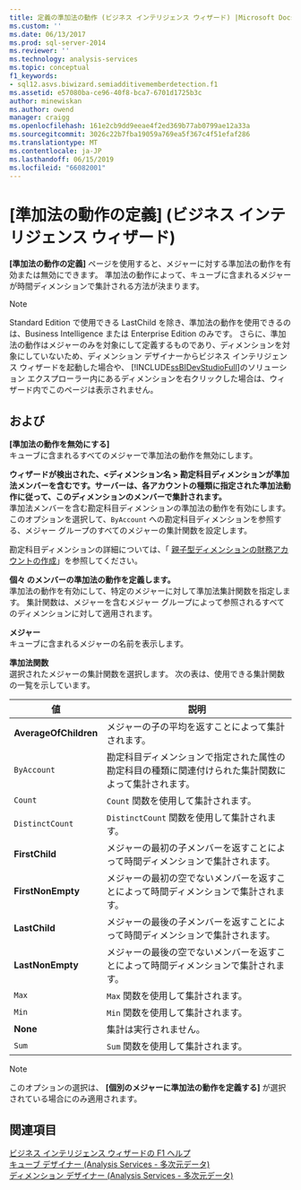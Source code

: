 ```yaml
---
title: 定義の準加法の動作 (ビジネス インテリジェンス ウィザード) |Microsoft Docs
ms.custom: ''
ms.date: 06/13/2017
ms.prod: sql-server-2014
ms.reviewer: ''
ms.technology: analysis-services
ms.topic: conceptual
f1_keywords:
- sql12.asvs.biwizard.semiadditivememberdetection.f1
ms.assetid: e57080ba-ce96-40f8-bca7-6701d1725b3c
author: minewiskan
ms.author: owend
manager: craigg
ms.openlocfilehash: 161e2cb9dd9eeae4f2ed369b77ab0799ae12a33a
ms.sourcegitcommit: 3026c22b7fba19059a769ea5f367c4f51efaf286
ms.translationtype: MT
ms.contentlocale: ja-JP
ms.lasthandoff: 06/15/2019
ms.locfileid: "66082001"
---
```

# <a name="define-semiadditive-behavior-business-intelligence-wizard"></a>[準加法の動作の定義] (ビジネス インテリジェンス ウィザード)
  **[準加法の動作の定義]** ページを使用すると、メジャーに対する準加法の動作を有効または無効にできます。 準加法の動作によって、キューブに含まれるメジャーが時間ディメンションで集計される方法が決まります。  
  
> [!NOTE]  
>  Standard Edition で使用できる LastChild を除き、準加法の動作を使用できるのは、Business Intelligence または Enterprise Edition のみです。 さらに、準加法の動作はメジャーのみを対象にして定義するものであり、ディメンションを対象にしていないため、ディメンション デザイナーからビジネス インテリジェンス ウィザードを起動した場合や、 [!INCLUDE[ssBIDevStudioFull](../includes/ssbidevstudiofull-md.md)]のソリューション エクスプローラー内にあるディメンションを右クリックした場合は、ウィザード内でこのページは表示されません。  
  
## <a name="options"></a>および  
 **[準加法の動作を無効にする]**  
 キューブに含まれるすべてのメジャーで準加法の動作を無効にします。  
  
 **ウィザードが検出された、\<ディメンション名 > 勘定科目ディメンションが準加法メンバーを含むです。サーバーは、各アカウントの種類に指定された準加法動作に従って、このディメンションのメンバーで集計されます。**  
 準加法メンバーを含む勘定科目ディメンションの準加法の動作を有効にします。 このオプションを選択して、`ByAccount` への勘定科目ディメンションを参照する、メジャー グループのすべてのメジャーの集計関数を設定します。  
  
 勘定科目ディメンションの詳細については、「 [親子型ディメンションの財務アカウントの作成](multidimensional-models/database-dimensions-finance-account-of-parent-child-type.md)」を参照してください。  
  
 **個々 のメンバーの準加法の動作を定義します。**  
 準加法の動作を有効にして、特定のメジャーに対して準加法集計関数を指定します。 集計関数は、メジャーを含むメジャー グループによって参照されるすべてのディメンションに対して適用されます。  
  
 **メジャー**  
 キューブに含まれるメジャーの名前を表示します。  
  
 **準加法関数**  
 選択されたメジャーの集計関数を選択します。 次の表は、使用できる集計関数の一覧を示しています。  
  
|値|説明|  
|-----------|-----------------|  
|**AverageOfChildren**|メジャーの子の平均を返すことによって集計されます。|  
|`ByAccount`|勘定科目ディメンションで指定された属性の勘定科目の種類に関連付けられた集計関数によって集計されます。|  
|`Count`|`Count` 関数を使用して集計されます。|  
|`DistinctCount`|`DistinctCount` 関数を使用して集計されます。|  
|**FirstChild**|メジャーの最初の子メンバーを返すことによって時間ディメンションで集計されます。|  
|**FirstNonEmpty**|メジャーの最初の空でないメンバーを返すことによって時間ディメンションで集計されます。|  
|**LastChild**|メジャーの最後の子メンバーを返すことによって時間ディメンションで集計されます。|  
|**LastNonEmpty**|メジャーの最後の空でないメンバーを返すことによって時間ディメンションで集計されます。|  
|`Max`|`Max` 関数を使用して集計されます。|  
|`Min`|`Min` 関数を使用して集計されます。|  
|**None**|集計は実行されません。|  
|`Sum`|`Sum` 関数を使用して集計されます。|  
  
> [!NOTE]  
>  このオプションの選択は、 **[個別のメジャーに準加法の動作を定義する]** が選択されている場合にのみ適用されます。  
  
## <a name="see-also"></a>関連項目  
 [ビジネス インテリジェンス ウィザードの F1 ヘルプ](business-intelligence-wizard-f1-help.md)   
 [キューブ デザイナー &#40;Analysis Services - 多次元データ&#41;](cube-designer-analysis-services-multidimensional-data.md)   
 [ディメンション デザイナー &#40;Analysis Services - 多次元データ&#41;](dimension-designer-analysis-services-multidimensional-data.md)  
  
  
